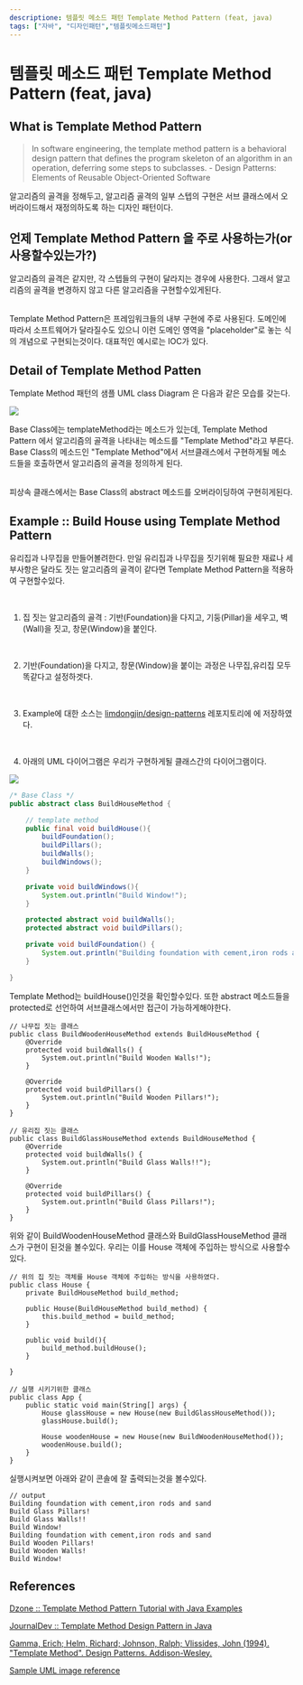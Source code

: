 ```yaml
---
descriptione: 템플릿 메소드 패턴 Template Method Pattern (feat, java)
tags: ["자바", "디자인패턴","템플릿메소드패턴"]
---
```

# 템플릿 메소드 패턴 Template Method Pattern (feat, java)

## What is Template Method Pattern

> In software engineering, the template method pattern is a behavioral design pattern that defines the program skeleton of an algorithm in an operation, deferring some steps to subclasses. - Design Patterns: Elements of Reusable Object-Oriented Software

알고리즘의 골격을 정해두고, 알고리즘 골격의 일부 스텝의 구현은 서브 클래스에서 오버라이드해서 재정의하도록 하는 디자인 패턴이다.

## 언제 Template Method Pattern 을 주로 사용하는가(or 사용할수있는가?)

알고리즘의 골격은 같지만, 각 스텝들의 구현이 달라지는 경우에 사용한다. 그래서 알고리즘의 골격을 변경하지 않고 다른 알고리즘을 구현할수있게된다.

<br>
Template Method Pattern은 프레임워크들의 내부 구현에 주로 사용된다. 도메인에 따라서 소프트웨어가 달라질수도 있으니 이런 도메인 영역을 "placeholder"로 놓는 식의 개념으로 구현되는것이다. 대표적인 예시로는 IOC가 있다.

## Detail of Template Method Patten

Template Method 패턴의 샘플 UML class Diagram 은 다음과 같은 모습를 갖는다.

<img src="/images/uml-template-pattern.jpg">

Base Class에는 templateMethod라는 메소드가 있는데, Template Method Pattern 에서 알고리즘의 골격을 나타내는 메소드를 "Template Method"라고 부른다. Base Class의 메소드인 "Template Method"에서 서브클래스에서 구현하게될 메소드들을 호출하면서 알고리즘의 골격을 정의하게 된다.

<br>
피상속 클래스에서는 Base Class의 abstract 메소드를 오버라이딩하여 구현히게된다.

## Example :: Build House using Template Method Pattern

유리집과 나무집을 만들어볼려한다. 만일 유리집과 나무집을 짓기위해 필요한 재료나 세부사항은 달라도 짓는 알고리즘의 골격이 같다면  Template Method Pattern을 적용하여 구현할수있다.

<br>

1. 집 짓는 알고리즘의 골격 : 기반(Foundation)을 다지고, 기둥(Pillar)을 세우고, 벽(Wall)을 짓고, 창문(Window)을 붙인다.

<br>

2. 기반(Foundation)을 다지고, 창문(Window)을 붙이는 과정은 나무집,유리집 모두 똑같다고 설정하겟다.

<br>

3. Example에 대한 소스는 [limdongjin/design-patterns](https://github.com/limdongjin/design-patterns/tree/master/template-method-pattern) 레포지토리에 에 저장하였다.

<br>

4. 아래의 UML 다이어그램은 우리가 구현하게될 클래스간의 다이어그램이다.

<img src="/images/uml-template-pattern-house.png">

```java
/* Base Class */
public abstract class BuildHouseMethod {

    // template method
    public final void buildHouse(){
        buildFoundation();
        buildPillars();
        buildWalls();
        buildWindows();
    }

    private void buildWindows(){
        System.out.println("Build Window!");
    }

    protected abstract void buildWalls();
    protected abstract void buildPillars();

    private void buildFoundation() {
        System.out.println("Building foundation with cement,iron rods and sand");
    }

}
```

Template Method는 buildHouse()인것을 확인할수있다. 또한 abstract 메소드들을 protected로 선언하여 서브클래스에서만 접근이 가능하게해야한다.

```
// 나무집 짓는 클래스
public class BuildWoodenHouseMethod extends BuildHouseMethod {
    @Override
    protected void buildWalls() {
        System.out.println("Build Wooden Walls!");
    }

    @Override
    protected void buildPillars() {
        System.out.println("Build Wooden Pillars!");
    }
}
```

```
// 유리집 짓는 클래스
public class BuildGlassHouseMethod extends BuildHouseMethod {
    @Override
    protected void buildWalls() {
        System.out.println("Build Glass Walls!!");
    }

    @Override
    protected void buildPillars() {
        System.out.println("Build Glass Pillars!");
    }
}
```

위와 같이 BuildWoodenHouseMethod 클래스와 BuildGlassHouseMethod 클래스가 구현이 된것을 볼수있다.
우리는 이를 House 객체에 주입하는 방식으로 사용할수있다.

```
// 위의 집 짓는 객체를 House 객체에 주입하는 방식을 사용하였다.
public class House {
    private BuildHouseMethod build_method;

    public House(BuildHouseMethod build_method) {
        this.build_method = build_method;
    }

    public void build(){
        build_method.buildHouse();
    }

}
```

```
// 실행 시키기위한 클래스
public class App {
    public static void main(String[] args) {
        House glassHouse = new House(new BuildGlassHouseMethod());
        glassHouse.build();

        House woodenHouse = new House(new BuildWoodenHouseMethod());
        woodenHouse.build();
    }
}
```

실행시켜보면 아래와 같이 콘솔에 잘 출력되는것을 볼수있다.

```
// output
Building foundation with cement,iron rods and sand
Build Glass Pillars!
Build Glass Walls!!
Build Window!
Building foundation with cement,iron rods and sand
Build Wooden Pillars!
Build Wooden Walls!
Build Window!
```



## References

[Dzone :: Template Method Pattern Tutorial with Java Examples](https://dzone.com/articles/design-patterns-template-method)

[JournalDev :: Template Method Design Pattern in Java](https://www.journaldev.com/1763/template-method-design-pattern-in-java)

[Gamma, Erich; Helm, Richard; Johnson, Ralph; Vlissides, John (1994). "Template Method". Design Patterns. Addison-Wesley. ](#)

[Sample UML image reference](http://w3sdesign.com/?gr=b10&ugr=struct)




